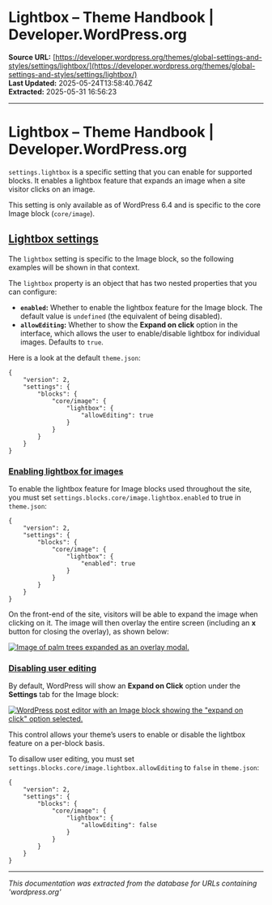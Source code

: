 # Lightbox – Theme Handbook | Developer.WordPress.org

**Source URL:** [https://developer.wordpress.org/themes/global-settings-and-styles/settings/lightbox/](https://developer.wordpress.org/themes/global-settings-and-styles/settings/lightbox/)  
**Last Updated:** 2025-05-24T13:58:40.764Z  
**Extracted:** 2025-05-31 16:56:23

---

# Lightbox – Theme Handbook | Developer.WordPress.org

`settings.lightbox` is a specific setting that you can enable for supported blocks. It enables a lightbox feature that expands an image when a site visitor clicks on an image.

This setting is only available as of WordPress 6.4 and is specific to the core Image block (`core/image`).

## [Lightbox settings](#lightbox-settings)

The `lightbox` setting is specific to the Image block, so the following examples will be shown in that context.

The `lightbox` property is an object that has two nested properties that you can configure:

*   **`enabled`:** Whether to enable the lightbox feature for the Image block. The default value is `undefined` (the equivalent of being disabled).
*   **`allowEditing`:** Whether to show the **Expand on click** option in the interface, which allows the user to enable/disable lightbox for individual images. Defaults to `true`.

Here is a look at the default `theme.json`:

```
{
	"version": 2,
	"settings": {
		"blocks": {
			"core/image": {
				"lightbox": {
					"allowEditing": true
				}
			}
		}
	}
}
```

### [Enabling lightbox for images](#enabling-lightbox-for-images)

To enable the lightbox feature for Image blocks used throughout the site, you must set `settings.blocks.core/image.lightbox.enabled` to true in `theme.json`:

```
{
	"version": 2,
	"settings": {
		"blocks": {
			"core/image": {
				"lightbox": {
					"enabled": true
				}
			}
		}
	}
}
```

On the front-end of the site, visitors will be able to expand the image when clicking on it. The image will then overlay the entire screen (including an **x** button for closing the overlay), as shown below:

[![Image of palm trees expanded as an overlay modal.](https://i0.wp.com/developer.wordpress.org/files/2023/10/lightbox-expanded.jpg?resize=2048%2C959&ssl=1)](https://i0.wp.com/developer.wordpress.org/files/2023/10/lightbox-expanded.jpg?ssl=1)

### [Disabling user editing](#disabling-user-editing)

By default, WordPress will show an **Expand on Click** option under the **Settings** tab for the Image block:

[![WordPress post editor with an Image block showing the "expand on click" option selected.](https://i0.wp.com/developer.wordpress.org/files/2023/10/lightbox-allow-editing.jpg?resize=2048%2C1056&ssl=1)](https://i0.wp.com/developer.wordpress.org/files/2023/10/lightbox-allow-editing.jpg?ssl=1)

This control allows your theme’s users to enable or disable the lightbox feature on a per-block basis.

To disallow user editing, you must set `settings.blocks.core/image.lightbox.allowEditing` to `false` in `theme.json`:

```
{
	"version": 2,
	"settings": {
		"blocks": {
			"core/image": {
				"lightbox": {
					"allowEditing": false
				}
			}
		}
	}
}
```

---

*This documentation was extracted from the database for URLs containing 'wordpress.org'*
